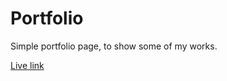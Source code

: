 # Portfolio

Simple portfolio page, to show some of my works.

[Live link](https://pelzolga123.github.io/Portfolio/)
